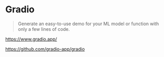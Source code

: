 # Gradio

> Generate an easy-to-use demo for your ML model or function
> with only a few lines of code.

<https://www.gradio.app/>

<https://github.com/gradio-app/gradio>
